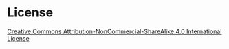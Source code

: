 # License

[Creative Commons Attribution-NonCommercial-ShareAlike 4.0 International License](https://creativecommons.org/licenses/by-nc-sa/4.0/)

